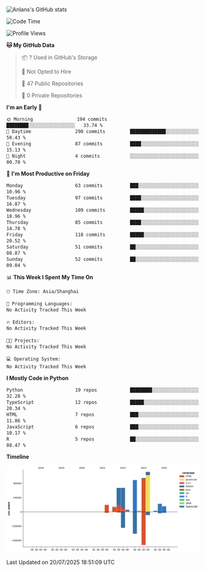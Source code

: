 <!-- ![Anlans's GitHub stats](https://github-readme-stats.vercel.app/api?username=Anlans) -->
![Anlans's GitHub stats](https://github-readme-stats.vercel.app/api?username=Anlans&rank_icon=github)

<!--START_SECTION:waka-->
![Code Time](http://img.shields.io/badge/Code%20Time-0%20secs-blue)

![Profile Views](http://img.shields.io/badge/Profile%20Views-0-blue)

**🐱 My GitHub Data** 

> 📦 ? Used in GitHub's Storage 
 > 
> 🚫 Not Opted to Hire
 > 
> 📜 47 Public Repositories 
 > 
> 🔑 0 Private Repositories 
 > 
**I'm an Early 🐤** 

```text
🌞 Morning                194 commits         ████████░░░░░░░░░░░░░░░░░   33.74 % 
🌆 Daytime                290 commits         █████████████░░░░░░░░░░░░   50.43 % 
🌃 Evening                87 commits          ████░░░░░░░░░░░░░░░░░░░░░   15.13 % 
🌙 Night                  4 commits           ░░░░░░░░░░░░░░░░░░░░░░░░░   00.70 % 
```
📅 **I'm Most Productive on Friday** 

```text
Monday                   63 commits          ███░░░░░░░░░░░░░░░░░░░░░░   10.96 % 
Tuesday                  97 commits          ████░░░░░░░░░░░░░░░░░░░░░   16.87 % 
Wednesday                109 commits         █████░░░░░░░░░░░░░░░░░░░░   18.96 % 
Thursday                 85 commits          ████░░░░░░░░░░░░░░░░░░░░░   14.78 % 
Friday                   118 commits         █████░░░░░░░░░░░░░░░░░░░░   20.52 % 
Saturday                 51 commits          ██░░░░░░░░░░░░░░░░░░░░░░░   08.87 % 
Sunday                   52 commits          ██░░░░░░░░░░░░░░░░░░░░░░░   09.04 % 
```


📊 **This Week I Spent My Time On** 

```text
🕑︎ Time Zone: Asia/Shanghai

💬 Programming Languages: 
No Activity Tracked This Week

🔥 Editors: 
No Activity Tracked This Week

🐱‍💻 Projects: 
No Activity Tracked This Week

💻 Operating System: 
No Activity Tracked This Week
```

**I Mostly Code in Python** 

```text
Python                   19 repos            ████████░░░░░░░░░░░░░░░░░   32.20 % 
TypeScript               12 repos            █████░░░░░░░░░░░░░░░░░░░░   20.34 % 
HTML                     7 repos             ███░░░░░░░░░░░░░░░░░░░░░░   11.86 % 
JavaScript               6 repos             ███░░░░░░░░░░░░░░░░░░░░░░   10.17 % 
R                        5 repos             ██░░░░░░░░░░░░░░░░░░░░░░░   08.47 % 
```



**Timeline**

![Lines of Code chart](https://raw.githubusercontent.com/Anlans/Anlans/main/assets/bar_graph.png)


 Last Updated on 20/07/2025 18:51:09 UTC
<!--END_SECTION:waka-->
